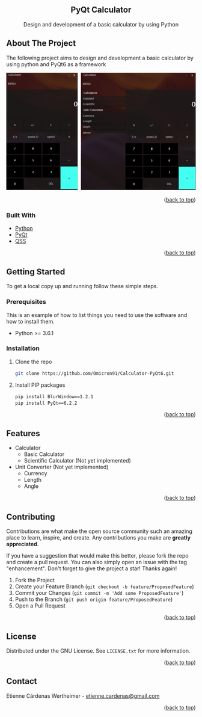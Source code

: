 <!-- TITLE -->
<h2 align="center">PyQt Calculator</h2>

  <p align="center">
    Design and development of a basic calculator by using Python
  </p>
</div>

<!-- ABOUT... -->
## About The Project

The following project aims to design and development a basic calculator by using
python and PyQt6 as a framework

![Product Screen Shot][product-screenshot]

<p align="right">(<a href="#top">back to top</a>)</p>

### Built With

* [Python](https://www.python.org/)
* [PyQt](https://www.riverbankcomputing.com/software/pyqt/)
* [QSS](https://doc.qt.io/qt-6/stylesheet-syntax.html)

<p align="right">(<a href="#top">back to top</a>)</p>

<!-- GETTING STARTED -->
## Getting Started

To get a local copy up and running follow these simple steps.

### Prerequisites

This is an example of how to list things you need to use the software and how to
install them.

* Python >= 3.6.1

### Installation

1. Clone the repo
   ```sh
   git clone https://github.com/Omicron91/Calculator-PyQt6.git
   ```
2. Install PIP packages
    ```sh
    pip install BlurWindow==1.2.1
    pip install PyQt==6.2.2
    ```

<p align="right">(<a href="#top">back to top</a>)</p>

<!-- FEATURES -->
## Features

- Calculator
    - Basic Calculator
    - Scientific Calculator (Not yet implemented)
- Unit Converter (Not yet implemented)
    - Currency
    - Length
    - Angle

<p align="right">(<a href="#top">back to top</a>)</p>

<!-- CONTRIBUTING -->
## Contributing

Contributions are what make the open source community such an amazing place to learn, inspire, and create. Any contributions you make are **greatly appreciated**.

If you have a suggestion that would make this better, please fork the repo and create a pull request. You can also simply open an issue with the tag "enhancement".
Don't forget to give the project a star! Thanks again!

1. Fork the Project
2. Create your Feature Branch (`git checkout -b feature/ProposedFeature`)
3. Commit your Changes (`git commit -m 'Add some ProposedFeature'`)
4. Push to the Branch (`git push origin feature/ProposedFeature`)
5. Open a Pull Request

<p align="right">(<a href="#top">back to top</a>)</p>

<!-- LICENSE -->
## License

Distributed under the GNU License. See `LICENSE.txt` for more information.

<p align="right">(<a href="#top">back to top</a>)</p>

<!-- CONTACT -->
## Contact

Etienne Cárdenas Wertheimer - etienne.cardenas@gmail.com

<p align="right">(<a href="#top">back to top</a>)</p>

<!-- MARKDOWN LINKS & IMAGES -->
[product-screenshot]: images/screenshot.png
